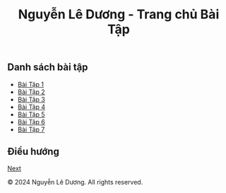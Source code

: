 <!DOCTYPE html>
<html lang="en">
<head>
    <meta charset="UTF-8">
    <meta name="viewport" content="width=device-width, initial-scale=1.0">
    <title>Trang chủ - Nguyễn Lê Dương</title>
    <link rel="stylesheet" href="styles.css">
</head>
<body>
    <header>
        <h1>Nguyễn Lê Dương - Trang chủ Bài Tập</h1>
    </header>
    <main>
        <section>
            <h2>Danh sách bài tập</h2>
            <ul>
        <li><a href="Baitap1/BT1.png">Bài Tập 1</a></li>
        <li><a href="Baitap2/Test2.html">Bài Tập 2</a></li>
        <li><a href="Baitap3/Bai3.html">Bài Tập 3</a></li>
        <li><a href="Baitap4/Test2.html">Bài Tập 4</a></li>
        <li><a href="Baitap5/index.html">Bài Tập 5</a></li>
        <li><a href="Baitap6/main.html">Bài Tập 6</a></li>
        <li><a href="Baitap7/index.html">Bài Tập 7</a></li>
            </ul>
        </section>
        <section>
            <h2>Điều hướng</h2>
            <!-- Nút Next để đi đến trang bài tập đầu tiên -->
            <a href="BT1.html" class="next-btn">Next</a>
        </section>
    </main>
    <footer>
        <p>© 2024 Nguyễn Lê Dương. All rights reserved.</p>
    </footer>
</body>
</html>
